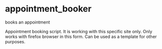 # appointment_booker
books an appointment 
 
Appointment booking script. 
It is working with this specific site only. 
Only works with firefox browser in this form.
Can be used as a template for other purposes.
